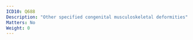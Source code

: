 ```yaml
---
ICD10: Q688
Description: "Other specified congenital musculoskeletal deformities"
Matters: No
Weight: 0
---
```

